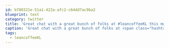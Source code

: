 ```yaml
---
id: b780321e-51a1-422a-afc2-c64dd7ac9ba2
blueprint: text
category: twitter
title: 'Great chat with a great bunch of folks at #leancoffeeKL this morning. Totally worth the early wake-up call.'
caption: 'Great chat with a great bunch of folks at <span class="hashtag hashtag_local">#<a href="http://tweettemp.darylchymko.ca/?tag=leancoffeekl">leancoffeeKL</a> this morning. Totally worth the early wake-up call.'
tags:
  - leancoffeeKL
---
```


